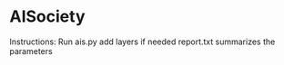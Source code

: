 # AISociety
Instructions: 
  Run ais.py
    add layers if needed
  report.txt summarizes the parameters
